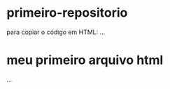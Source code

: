 # primeiro-repositorio

para copiar o código em HTML:
...
<html>
<h1>meu primeiro arquivo html</h1>
</html>
...
   
